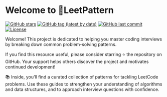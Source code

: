 # Welcome to 🚀LeetPattern

[![GitHub stars](https://img.shields.io/github/stars/russhustle/leetpattern.svg?style=social&label=Star)](https://github.com/russhustle/leetpattern) [![GitHub tag (latest by date)](https://img.shields.io/github/v/tag/russhustle/leetpattern)](https://github.com/russhustle/leetpattern/tags) [![GitHub last commit](https://img.shields.io/github/last-commit/russhustle/leetpattern)](https://github.com/russhustle/leetpattern/commits) [![License](https://img.shields.io/github/license/russhustle/leetpattern)](https://github.com/russhustle/leetpattern/blob/main/LICENSE)

Welcome! This project is dedicated to helping you master coding interviews by breaking down common problem-solving patterns.

If you find this resource useful, please consider starring ⭐️ the repository on GitHub. Your support helps others discover the project and motivates continued development!

📚 Inside, you'll find a curated collection of patterns for tackling LeetCode problems. Use these guides to strengthen your understanding of algorithms and data structures, and to approach interview questions with confidence.
